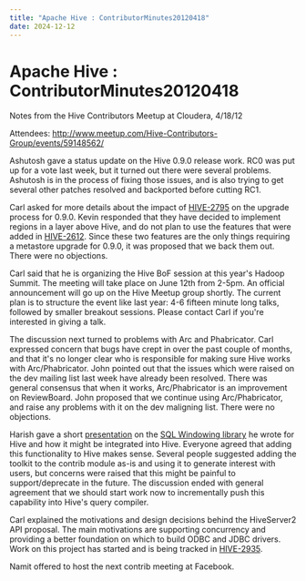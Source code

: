 ```yaml
---
title: "Apache Hive : ContributorMinutes20120418"
date: 2024-12-12
---
```


# Apache Hive : ContributorMinutes20120418

Notes from the Hive Contributors Meetup at Cloudera, 4/18/12

Attendees: <http://www.meetup.com/Hive-Contributors-Group/events/59148562/>

Ashutosh gave a status update on the Hive 0.9.0 release work. RC0 was put up for a vote last week, but it turned out there were several problems. Ashutosh is in the process of fixing those issues, and is also trying to get several other patches resolved and backported before cutting RC1.

Carl asked for more details about the impact of [HIVE-2795](https://issues.apache.org/jira/browse/HIVE-2795) on the upgrade process for 0.9.0. Kevin responded that they have decided to implement regions in a layer above Hive, and do not plan to use the features that were added in [HIVE-2612](https://issues.apache.org/jira/browse/HIVE-2612). Since these two features are the only things requiring a metastore upgrade for 0.9.0, it was proposed that we back them out. There were no objections.

Carl said that he is organizing the Hive BoF session at this year's Hadoop Summit. The meeting will take place on June 12th from 2-5pm. An official announcement will go up on the Hive Meetup group shortly. The current plan is to structure the event like last year: 4-6 fifteen minute long talks, followed by smaller breakout sessions. Please contact Carl if you're interested in giving a talk.

The discussion next turned to problems with Arc and Phabricator. Carl expressed concern that bugs have crept in over the past couple of months, and that it's no longer clear who is responsible for making sure Hive works with Arc/Phabricator. John pointed out that the issues which were raised on the dev mailing list last week have already been resolved. There was general consensus that when it works, Arc/Phabricator is an improvement on ReviewBoard. John proposed that we continue using Arc/Phabricator, and raise any problems with it on the dev maligning list. There were no objections.

Harish gave a short [presentation](https://github.com/hbutani/SQLWindowing/wiki/MoveToHive) on the [SQL Windowing library](https://github.com/hbutani/SQLWindowing) he wrote for Hive and how it might be integrated into Hive. Everyone agreed that adding this functionality to Hive makes sense. Several people suggested adding the toolkit to the contrib module as-is and using it to generate interest with users, but concerns were raised that this might be painful to support/deprecate in the future. The discussion ended with general agreement that we should start work now to incrementally push this capability into Hive's query compiler. 

Carl explained the motivations and design decisions behind the HiveServer2 API proposal. The main motivations are supporting concurrency and providing a better foundation on which to build ODBC and JDBC drivers. Work on this project has started and is being tracked in [HIVE-2935](https://issues.apache.org/jira/browse/HIVE-2935).

Namit offered to host the next contrib meeting at Facebook.

 

 

